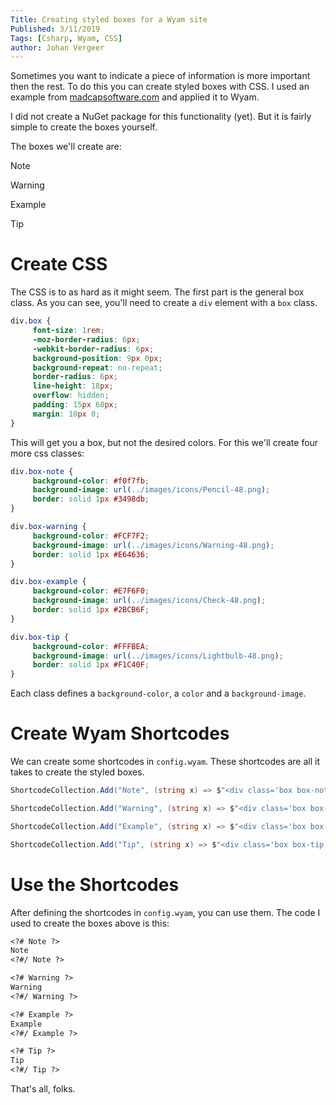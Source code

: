 ```yaml
---
Title: Creating styled boxes for a Wyam site
Published: 3/11/2019
Tags: [Csharp, Wyam, CSS]
author: Johan Vergeer
---
```

Sometimes you want to indicate a piece of information is more important then the rest. To do this you can create styled boxes with CSS. I used an example from [madcapsoftware.com](https://www.madcapsoftware.com/blog/2017/08/17/css-tip-creating-styled-boxes-notes-warnings-examples-tips/) and applied it to Wyam.

I did not create a NuGet package for this functionality (yet). But it is fairly simple to create the boxes yourself.

The boxes we'll create are:

<?# Note ?>
Note
<?#/ Note ?>

<?# Warning ?>
Warning
<?#/ Warning ?>

<?# Example ?>
Example
<?#/ Example ?>

<?# Tip ?>
Tip
<?#/ Tip ?>

# Create CSS

The CSS is to as hard as it might seem. The first part is the general box class.
As you can see, you'll need to create a `div` element with a `box` class.

```css
div.box {
     font-size: 1rem;
     -moz-border-radius: 6px;
     -webkit-border-radius: 6px;
     background-position: 9px 0px;
     background-repeat: no-repeat;
     border-radius: 6px;
     line-height: 18px;
     overflow: hidden;
     padding: 15px 60px;
     margin: 10px 0;
}
```

This will get you a box, but not the desired colors. For this we'll create four more css classes:

```css
div.box-note {
     background-color: #f0f7fb;
     background-image: url(../images/icons/Pencil-48.png);
     border: solid 1px #3498db;
}

div.box-warning {
     background-color: #FCF7F2;
     background-image: url(../images/icons/Warning-48.png);
     border: solid 1px #E64636;
}

div.box-example {
     background-color: #E7F6F0;
     background-image: url(../images/icons/Check-48.png);
     border: solid 1px #2BCB6F;
}

div.box-tip {
     background-color: #FFFBEA;
     background-image: url(../images/icons/Lightbulb-48.png);
     border: solid 1px #F1C40F;
}
```

Each class defines a `background-color`, a `color` and a `background-image`.

# Create Wyam Shortcodes

We can create some shortcodes in `config.wyam`. These shortcodes are all it takes to create the styled boxes.

```csharp
ShortcodeCollection.Add("Note", (string x) => $"<div class='box box-note'>{x}</div>");

ShortcodeCollection.Add("Warning", (string x) => $"<div class='box box-warning'>{x}</div>");

ShortcodeCollection.Add("Example", (string x) => $"<div class='box box-example'>{x}</div>");

ShortcodeCollection.Add("Tip", (string x) => $"<div class='box box-tip'>{x}</div>");
```

# Use the Shortcodes

After defining the shortcodes in `config.wyam`, you can use them. The code I used to create the boxes above is this:

```markdown
<?# Note ?>
Note
<?#/ Note ?>

<?# Warning ?>
Warning
<?#/ Warning ?>

<?# Example ?>
Example
<?#/ Example ?>

<?# Tip ?>
Tip
<?#/ Tip ?>
```

That's all, folks.